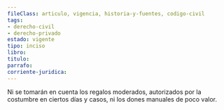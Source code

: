 ```yaml
---
fileClass: articulo, vigencia, historia-y-fuentes, codigo-civil
tags:
- derecho-civil
- derecho-privado
estado: vigente
tipo: inciso
libro:
titulo:
parrafo:
corriente-juridica:
---
```

Ni se tomarán en cuenta los regalos moderados, autorizados por la costumbre en ciertos días y casos, ni los dones manuales de poco valor.